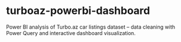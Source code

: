 # turboaz-powerbi-dashboard
Power BI analysis of Turbo.az car listings dataset – data cleaning with Power Query and interactive dashboard visualization.

